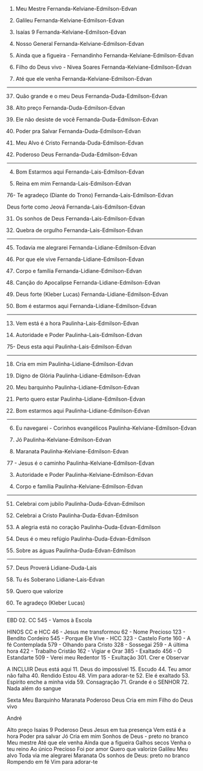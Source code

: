 1.	Meu Mestre
Fernanda-Kelviane-Edmilson-Edvan

7.	Galileu
Fernanda-Kelviane-Edmilson-Edvan

8.	Isaías 9
Fernanda-Kelviane-Edmilson-Edvan

9.	Nosso General
Fernanda-Kelviane-Edmilson-Edvan

14.	Ainda que a figueira - Fernandinho 
Fernanda-Kelviane-Edmilson-Edvan

22.	Filho do Deus vivo - Nivea Soares
Fernanda-Kelviane-Edmilson-Edvan

15.	Até que ele venha 
Fernanda-Kelviane-Edmilson-Edvan


-----------------------------------------

37.	Quão grande e o meu Deus
Fernanda-Duda-Edmilson-Edvan

2.	Alto preço 
Fernanda-Duda-Edmilson-Edvan

21.	Ele não desiste de você
Fernanda-Duda-Edmilson-Edvan

19.	Poder pra Salvar
Fernanda-Duda-Edmilson-Edvan

27.	Meu Alvo é Cristo 
Fernanda-Duda-Edmilson-Edvan

34.	Poderoso Deus
Fernanda-Duda-Edmilson-Edvan

-----------------------------------------

4.	Bom Estarmos aqui
Fernanda-Lais-Edmilson-Edvan

56. Reina em mim
Fernanda-Lais-Edmilson-Edvan

76- Te agradeço (Diante do Trono)
Fernanda-Lais-Edmilson-Edvan

Deus forte como Jeová
Fernanda-Lais-Edmilson-Edvan

31.	Os sonhos de Deus
Fernanda-Lais-Edmilson-Edvan

38.	Quebra de orgulho
Fernanda-Lais-Edmilson-Edvan

-----------------------------------------

45.	Todavia me alegrarei
Fernanda-Lidiane-Edmilson-Edvan

10.	Por que ele vive
Fernanda-Lidiane-Edmilson-Edvan

17.	Corpo e família
Fernanda-Lidiane-Edmilson-Edvan

70. Canção do Apocalipse
Fernanda-Lidiane-Edmilson-Edvan

69. Deus forte (Kleber Lucas)
Fernanda-Lidiane-Edmilson-Edvan

73. Bom é estarmos aqui
Fernanda-Lidiane-Edmilson-Edvan

-----------------------------------------

13.	Vem está é a hora
Paulinha-Lais-Edmilson-Edvan

16.	Autoridade e Poder
Paulinha-Lais-Edmilson-Edvan

75- Deus esta aqui
Paulinha-Lais-Edmilson-Edvan

-----------------------------------------


18.	Cria em mim
Paulinha-Lidiane-Edmilson-Edvan

20.	Digno de Glória
Paulinha-Lidiane-Edmilson-Edvan

28.	Meu barquinho
Paulinha-Lidiane-Edmilson-Edvan

32.	Perto quero estar
Paulinha-Lidiane-Edmilson-Edvan

04. Bom estarmos aqui
Paulinha-Lidiane-Edmilson-Edvan

-----------------------------------------

6.	Eu navegarei - Corinhos evangélicos
Paulinha-Kelviane-Edmilson-Edvan

12.	Jó
Paulinha-Kelviane-Edmilson-Edvan

26.	Maranata
Paulinha-Kelviane-Edmilson-Edvan

77 - Jesus é o caminho
Paulinha-Kelviane-Edmilson-Edvan

03. Autoridade e Poder
Paulinha-Kelviane-Edmilson-Edvan

05.	Corpo e família
Paulinha-Kelviane-Edmilson-Edvan

-----------------------------------------

51.	Celebrai com jubilo
Paulinha-Duda-Edvan-Edmilson

51.	Celebrai a Cristo
Paulinha-Duda-Edvan-Edmilson

67. A alegria está no coração
Paulinha-Duda-Edvan-Edmilson


61. Deus é o meu refúgio
Paulinha-Duda-Edvan-Edmilson

42.	Sobre as águas
Paulinha-Duda-Edvan-Edmilson

-----------------------------------------

57. Deus Proverá
Lidiane-Duda-Lais

58. Tu és Soberano
Lidiane-Lais-Edvan

39.	Quero que valorize 
43.	Te agradeço (Kleber Lucas)

-----------------------------------------



EBD
02. CC 545 - Vamos à Escola



HINOS CC e HCC
46 - Jesus me transformou
62 - Nome Precioso
123 - Bendito Cordeiro
545 - Porque Ele Vive - HCC
323 - Castelo Forte
160 - A fé Contemplada
579 - Olhando para Cristo
328 - Sossegai
259 - A última hora
422 - Trabalho Cristão
162 - Vigiar e Orar
385 - Exaltado
456 - O Estandarte
509 - Verei meu Redentor
15 - Exultação
301. Crer e Observar


A INCLUIR
Deus está aqui
11.	Deus do impossível 
15.	Escudo
44.	Teu amor não falha
40.	Rendido Estou
48.	Vim para adorar-te
52.	Ele é exaltado
53. Espirito enche a minha vida
59. Consagração
71. Grande é o SENHOR
72. Nada além do sangue

Sexta
Meu Barquinho
Maranata
Poderoso Deus
Cria em mim
Filho do Deus vivo



André

Alto preço 
Isaias 9
Poderoso Deus 
Jesus em tua presença 
Vem está é a hora
Poder pra salvar
Jó 
Cria em mim
Sonhos de Deus - preto no branco 
Meu mestre
Até que ele venha 
Ainda que a figueira
Galhos secos 
Venha o teu reino 
 Ao único 
Precioso 
Foi por amor
Quero que valorize 
Galileu
Meu alvo
Toda via me alegrarei 
Maranata
Os sonhos de Deus: preto no branco
Rompendo em fé 
Vim para adorar-te